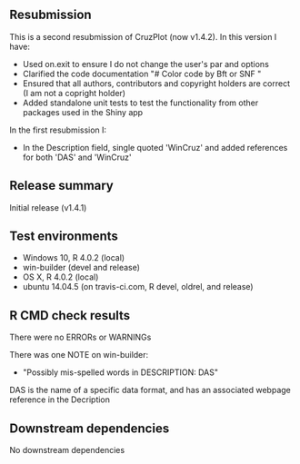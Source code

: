 ## Resubmission
This is a second resubmission of CruzPlot (now v1.4.2). In this version I have:
* Used on.exit to ensure I do not change the user's par and options
* Clarified the code documentation "# Color code by Bft or SNF "
* Ensured that all authors, contributors and copyright holders are correct (I am not a copright holder)
* Added standalone unit tests to test the functionality from other packages used in the Shiny app

In the first resubmission I: 
* In the Description field, single quoted 'WinCruz' and added references for both 'DAS' and 'WinCruz'

## Release summary
Initial release (v1.4.1)

## Test environments
* Windows 10, R 4.0.2 (local)
* win-builder (devel and release)
* OS X, R 4.0.2 (local)
* ubuntu 14.04.5 (on travis-ci.com, R devel, oldrel, and release)

## R CMD check results
There were no ERRORs or WARNINGs

There was one NOTE on win-builder: 

* "Possibly mis-spelled words in DESCRIPTION: DAS"

DAS is the name of a specific data format, and has an associated webpage reference in the Decription

## Downstream dependencies
No downstream dependencies

